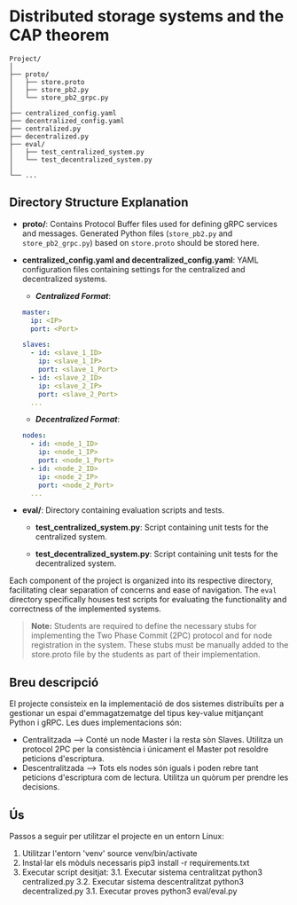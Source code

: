 # Distributed storage systems and the CAP theorem

```
Project/
│
├── proto/
│   ├── store.proto
│   ├── store_pb2.py
│   └── store_pb2_grpc.py
│
├── centralized_config.yaml
├── decentralized_config.yaml
├── centralized.py
├── decentralized.py
├── eval/
│   ├── test_centralized_system.py
│   └── test_decentralized_system.py
│
└── ...
```

## Directory Structure Explanation

- **proto/**: Contains Protocol Buffer files used for defining gRPC services and messages. Generated Python files (`store_pb2.py` and `store_pb2_grpc.py`) based on `store.proto` should be stored here.

- **centralized_config.yaml and decentralized_config.yaml**: YAML configuration files containing settings for the centralized and decentralized systems.

    - ***Centralized Format***: 

    ```yaml
    master:
      ip: <IP>
      port: <Port>

    slaves:
      - id: <slave_1_ID>
        ip: <slave_1_IP>
        port: <slave_1_Port>
      - id: <slave_2_ID>
        ip: <slave_2_IP>
        port: <slave_2_Port>
      ...
    ```

    - ***Decentralized Format***: 

    ```yaml
    nodes:
      - id: <node_1_ID>
        ip: <node_1_IP>
        port: <node_1_Port>
      - id: <node_2_ID>
        ip: <node_2_IP>
        port: <node_2_Port>
      ...
    ```

- **eval/**: Directory containing evaluation scripts and tests.

  - **test_centralized_system.py**: Script containing unit tests for the centralized system.
  
  - **test_decentralized_system.py**: Script containing unit tests for the decentralized system.

Each component of the project is organized into its respective directory, facilitating clear separation of concerns and ease of navigation. The `eval` directory specifically houses test scripts for evaluating the functionality and correctness of the implemented systems.

> **Note:** Students are required to define the necessary stubs for implementing the Two Phase Commit (2PC) protocol and for node registration in the system. These stubs must be manually added to the store.proto file by the students as part of their implementation.

## Breu descripció
El projecte consisteix en la implementació de dos sistemes distribuïts per a gestionar un espai d'emmagatzematge del tipus key-value mitjançant Python i gRPC.
Les dues implementacions són:
  - Centralitzada --> Conté un node Master i la resta sòn Slaves. Utilitza un protocol 2PC per la consistència i únicament el Master pot resoldre peticions d'escriptura.
  - Descentralitzada --> Tots els nodes són iguals i poden rebre tant peticions d'escriptura com de lectura. Utilitza un quòrum per prendre les decisions.

## Ús
Passos a seguir per utilitzar el projecte en un entorn Linux:

1. Utilitzar l'entorn 'venv'                                      source venv/bin/activate
2. Instal·lar els mòduls necessaris                               pip3 install -r requirements.txt
3. Executar script desitjat:
  3.1. Executar sistema centralitzat                              python3 centralized.py
  3.2. Executar sistema descentralitzat                           python3 decentralized.py
  3.1. Executar proves                                            python3 eval/eval.py